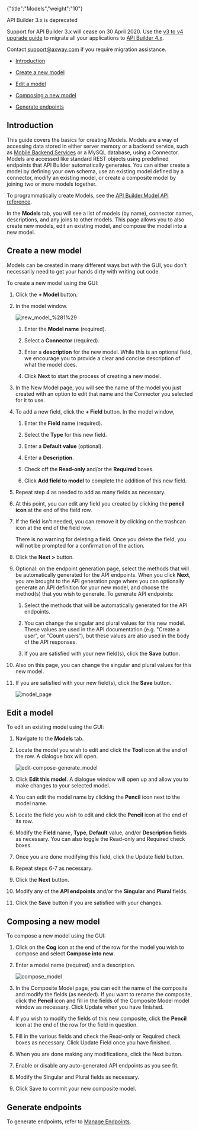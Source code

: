{"title":"Models","weight":"10"}

API Builder 3.x is deprecated

Support for API Builder 3.x will cease on 30 April 2020. Use the [v3 to v4 upgrade guide](https://docs.axway.com/bundle/API_Builder_4x_allOS_en/page/api_builder_v3_to_v4_upgrade_guide.html) to migrate all your applications to [API Builder 4.x](https://docs.axway.com/bundle/API_Builder_4x_allOS_en/page/api_builder_getting_started_guide.html).

Contact [support@axway.com](mailto:support@axway.com) if you require migration assistance.

* [Introduction](#introduction)

* [Create a new model](#create-a-new-model)

* [Edit a model](#edit-a-model)

* [Composing a new model](#composing-a-new-model)

* [Generate endpoints](#generate-endpoints)

## Introduction

This guide covers the basics for creating Models. Models are a way of accessing data stored in either server memory or a backend service, such as [Mobile Backend Services](/docs/appc/Mobile_Backend_Services/) or a MySQL database, using a Connector. Models are accessed like standard REST objects using predefined endpoints that API Builder automatically generates. You can either create a model by defining your own schema, use an existing model defined by a connector, modify an existing model, or create a composite model by joining two or more models together.

To programmatically create Models, see the [API Builder.Model API reference](#!/api/Arrow.Model).

In the **Models** tab, you will see a list of models (by name), connector names, descriptions, and any joins to other models. This page allows you to also create new models, edit an existing model, and compose the model into a new model.

## Create a new model

Models can be created in many different ways but with the GUI, you don't necessarily need to get your hands dirty with writing out code.

To create a new model using the GUI:

1. Click the **\+ Model** button.

2. In the model window.

    ![new_model_%281%29](/Images/appc/download/attachments/49153275/new_model_%281%29.png)

    1. Enter the **Model name** (required).

    2. Select a **Connector** (required).

    3. Enter a **description** for the new model. While this is an optional field, we encourage you to provide a clear and concise description of what the model does.

    4. Click **Next** to start the process of creating a new model.

3. In the New Model page, you will see the name of the model you just created with an option to edit that name and the Connector you selected for it to use.

4. To add a new field, click the **\+ Field** button. In the model window,

    1. Enter the **Field** name (required).

    2. Select the **Type** for this new field.

    3. Enter a **Default** **value** (optional).

    4. Enter a **Description**.

    5. Check off the **Read-only** and/or the **Required** boxes.

    6. Click **Add field to model** to complete the addition of this new field.

5. Repeat step 4 as needed to add as many fields as necessary.

6. At this point, you can edit any field you created by clicking the **pencil icon** at the end of the field row.

7. If the field isn't needed, you can remove it by clicking on the trashcan icon at the end of the field row.

    There is no warning for deleting a field. Once you delete the field, you will not be prompted for a confirmation of the action.

8. Click the **Next >** button.

9. Optional: on the endpoint generation page, select the methods that will be automatically generated for the API endpoints. When you click **Next**, you are brought to the API generation page where you can optionally generate an API definition for your new model, and choose the method(s) that you wish to generate. To generate API endpoints:

    1. Select the methods that will be automatically generated for the API endpoints.

    2. You can change the singular and plural values for this new model. These values are used in the API documentation (e.g. "Create a user", or "Count users"), but these values are also used in the body of the API responses.

    3. If you are satisfied with your new field(s), click the **Save** button.

10. Also on this page, you can change the singular and plural values for this new model.

11. If you are satisfied with your new field(s), click the **Save** button.

    ![model_page](/Images/appc/download/attachments/49153275/model_page.png)

## Edit a model

To edit an existing model using the GUI:

1. Navigate to the **Models** tab.

2. Locate the model you wish to edit and click the **Tool** icon at the end of the row. A dialogue box will open.

    ![edit-compose-generate_model](/Images/appc/download/thumbnails/49153275/edit-compose-generate_model.png)
3. Click **Edit this model**. A dialogue window will open up and allow you to make changes to your selected model.

4. You can edit the model name by clicking the **Pencil** icon next to the model name.

5. Locate the field you wish to edit and click the **Pencil** icon at the end of its row.

6. Modify the **Field** name, **Type**, **Default** value, and/or **Description** fields as necessary. You can also toggle the Read-only and Required check boxes.

7. Once you are done modifying this field, click the Update field button.

8. Repeat steps 6-7 as necessary.

9. Click the **Next** button.

10. Modify any of the **API endpoints** and/or the **Singular** and **Plural** fields.

11. Click the **Save** button if you are satisfied with your changes.

## Composing a new model

To compose a new model using the GUI:

1. Click on the **Cog** icon at the end of the row for the model you wish to compose and select **Compose into new**.

2. Enter a model name (required) and a description.

    ![compose_model](/Images/appc/download/attachments/49153275/compose_model.png)
3. In the Composite Model page, you can edit the name of the composite and modify the fields (as needed). If you want to rename the composite, click the **Pencil** icon and fill in the fields of the Composite Model model window as necessary. Click Update when you have finished.

4. If you wish to modify the fields of this new composite, click the **Pencil** icon at the end of the row for the field in question.

5. Fill in the various fields and check the Read-only or Required check boxes as necessary. Click Update Field once you have finished.

6. When you are done making any modifications, click the Next button.

7. Enable or disable any auto-generated API endpoints as you see fit.

8. Modify the Singular and Plural fields as necessary.

9. Click Save to commit your new composite model.

## Generate endpoints

To generate endpoints, refer to [Manage Endpoints](/docs/appc/Axway_API_Builder/API_Builder/API_Builder_Developer_Guide/API_Builder_Flows/Manage_Endpoints/).
